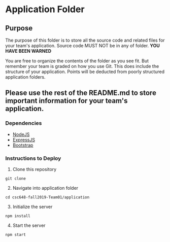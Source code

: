 # Application Folder

## Purpose
The purpose of this folder is to store all the source code and related files for your team's application. Source code MUST NOT be in any of folder. <strong>YOU HAVE BEEN WARNED</strong>

You are free to organize the contents of the folder as you see fit. But remember your team is graded on how you use Git. This does include the structure of your application. Points will be deducted from poorly structured application folders.

## Please use the rest of the README.md to store important information for your team's application.

### Dependencies
- [NodeJS](https://nodejs.org/en/download/)
- [ExpressJS](https://expressjs.com/)
- [Bootstrap](https://getbootstrap.com/)
### Instructions to Deploy
1. Clone this repository
```
git clone 
```
2. Navigate into application folder
```
cd csc648-fall2019-Team01/application
```
3. Initialize the server
```
npm install
```
4. Start the server
```
npm start
```
